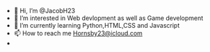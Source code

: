 - 👋 Hi, I’m @JacobH23
- 👀 I’m interested in Web devlopment as well as Game development
- 🌱 I’m currently learning Python,HTML,CSS and Javascript
- 📫 How to reach me Hornsby23@icloud.com
-  

<!---
JacobH23/JacobH23 is a ✨ special ✨ repository because its `README.md` (this file) appears on your GitHub profile.
You can click the Preview link to take a look at your changes.
--->
